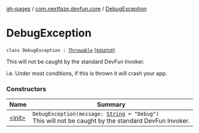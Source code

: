 [gh-pages](../../index.md) / [com.nextfaze.devfun.core](../index.md) / [DebugException](./index.md)

# DebugException

`class DebugException : `[`Throwable`](https://kotlinlang.org/api/latest/jvm/stdlib/kotlin/-throwable/index.html) [(source)](https://github.com/NextFaze/dev-fun/tree/master/devfun-annotations/src/main/java/com/nextfaze/devfun/core/Definitions.kt#L149)

This will not be caught by the standard DevFun Invoker.

i.e. Under most conditions, if this is thrown it will crash your app.

### Constructors

| Name | Summary |
|---|---|
| [&lt;init&gt;](-init-.md) | `DebugException(message: `[`String`](https://kotlinlang.org/api/latest/jvm/stdlib/kotlin/-string/index.html)` = "Debug")`<br>This will not be caught by the standard DevFun Invoker. |
